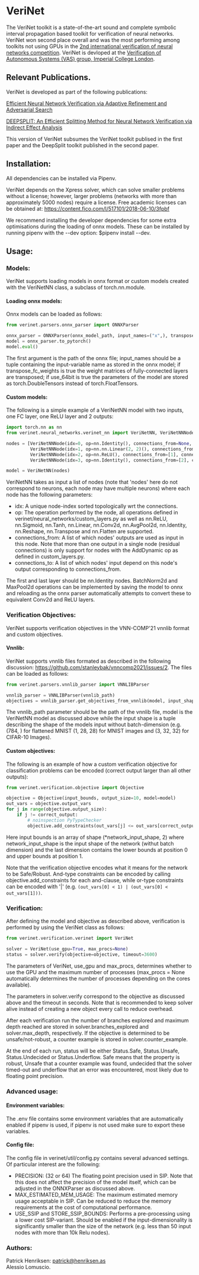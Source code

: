 # VeriNet

The VeriNet toolkit is a state-of-the-art sound and complete symbolic 
interval propagation based toolkit for verification of neural networks. VeriNet 
won second place overall and was the most performing among toolkits not using GPUs in the [2nd 
international verification of neural networks competition](https://arxiv.org/pdf/2109.00498.pdf).
VeriNet is devloped at the 
[Verification of Autonomous Systems (VAS) group, Imperial College London](https://vas.doc.ic.ac.uk).

## Relevant Publications. 

VeriNet is developed as part of the following publications:

[Efficient Neural Network Verification via Adaptive Refinement and Adversarial Search](https://ecai2020.eu/papers/384_paper.pdf)  

[DEEPSPLIT: An Efficient Splitting Method for Neural Network Verification via Indirect Effect Analysis](https://www.ijcai.org/proceedings/2021/351)

This version of VeriNet subsumes the VeriNet toolkit publised in the first 
paper and the DeepSplit toolkit published in the second paper.

## Installation:

All dependencies can be installed via Pipenv. 

VeriNet depends on the Xpress solver, which can solve smaller problems without a 
license; however, larger problems (networks with more than approximately 5000 nodes) 
require a license. Free academic licenses can be obtained at: 
https://content.fico.com/l/517101/2018-06-10/3fpbf

We recommend installing the developer dependencies for some extra optimisations during 
the loading of onnx models. These can be installed by running pipenv with the --dev option: 
$pipenv install --dev.

## Usage:

### Models: 

VeriNet supports loading models in onnx format or custom models created 
with the VeriNetNN class, a subclass of torch.nn.module. 

#### Loading onnx models:

Onnx models can be loaded as follows:

```python
from verinet.parsers.onnx_parser import ONNXParser

onnx_parser = ONNXParser(onnx_model_path, input_names=("x",), transpose_fc_weights=False, use_64bit=False)
model = onnx_parser.to_pytorch()
model.eval()
```

The first argument is the path of the onnx file; input_names should be a tuple containing the input-variable name 
as stored in the onnx model; if transpose_fc_weights is true the weight matrices of fully-connected layers are 
transposed; if use_64bit is true the parameters of the model are stored as torch.DoubleTensors instead of 
torch.FloatTensors. 

#### Custom models: 

The following is a simple example of a VeriNetNN model with two inputs, one 
FC layer, one ReLU layer and 2 outputs:

```python
import torch.nn as nn
from verinet.neural_networks.verinet_nn import VeriNetNN, VeriNetNNNode

nodes = [VeriNetNNNode(idx=0, op=nn.Identity(), connections_from=None, connections_to=[1]),
         VeriNetNNNode(idx=1, op=nn.nn.Linear(2, 2)(), connections_from=[0], connections_to=[2]),
         VeriNetNNNode(idx=2, op=nn.ReLU(), connections_from=[1], connections_to=[3]),
         VeriNetNNNode(idx=3, op=nn.Identity(), connections_from=[2], connections_to=None)]

model = VeriNetNN(nodes)
```

VeriNetNN takes as input a list of nodes (note that 'nodes' here do not correspond to 
neurons, each node may have multiple neurons) where each node has the following parameters:
 
* idx: A unique node-index sorted topologically wrt the connections.  
* op: The operation performed by the node, all operations defined in 
verinet/neural_networks/custom_layers.py as well as nn.ReLU, nn.Sigmoid, nn.Tanh, nn.Linear, 
nn.Conv2d, nn.AvgPool2d, nn.Identity, nn.Reshape, nn.Transpose and nn.Flatten are supported. 
* connections_from: A list of which nodes' outputs are used as input in this node. Note 
that more than one output in a single node (residual connections) is only support for 
nodes with the AddDynamic op as defined in custom_layers.py. 
* connections_to: A list of which nodes' input depend on this node's output corresponding 
to connections_from. 

The first and last layer should be nn.Identity nodes. BatchNorm2d and MaxPool2d operations
can be implemented by saving the model to onnx and reloading as the onnx parser 
automatically attempts to convert these to equivalent Conv2d and ReLU layers. 

### Verification Objectives:

VeriNet supports verification objectives in the VNN-COMP'21 vnnlib format and 
custom objectives. 

#### Vnnlib:

VeriNet supports vnnlib files formated as described in the following discussion:
https://github.com/stanleybak/vnncomp2021/issues/2. The files can be loaded as follows:

```python
from verinet.parsers.vnnlib_parser import VNNLIBParser

vnnlib_parser = VNNLIBParser(vnnlib_path)
objectives = vnnlib_parser.get_objectives_from_vnnlib(model, input_shape)
```

The vnnlib_path parameter should be the path of the vnnlib file, model is the VeriNetNN
model as discussed above while the input shape is a tuple describing the shape of the
models input without batch-dimension (e.g. (784, ) for flattened MNIST (1, 28, 28) for 
MNIST images and (3, 32, 32) for CIFAR-10 Images). 

#### Custom objectives:

The following is an example of how a custom verification objective for classification
problems can be encoded (correct output larger than all other outputs): 

```python
from verinet.verification.objective import Objective

objective = Objective(input_bounds, output_size=10, model=model)
out_vars = objective.output_vars
for j in range(objective.output_size):
    if j != correct_output:
        # noinspection PyTypeChecker
        objective.add_constraints(out_vars[j] <= out_vars[correct_output])
```

Here input bounds is an array of shape (*network_input_shape, 2) where network_input_shape
is the input shape of the network (withut batch dimension) and the last dimension 
contains the lower bounds at position 0 and upper bounds at position 1. 

Note that the verification objective encodes what it means for the network to be Safe/Robust. 
And-type constraints can be encoded by calling objective.add_constraints for each and-clause, 
while or-type constraints can be encoded with '|' (e.g. ```(out_vars[0] < 1) | (out_vars[0] < out_vars[1]))```. 

### Verification: 

After defining the model and objective as described above, verification is performed by
using the VeriNet class as follows: 

```python
from verinet.verification.verinet import VeriNet

solver = VeriNet(use_gpu=True, max_procs=None)
status = solver.verify(objective=objective, timeout=3600)
```
 
The parameters of VeriNet, use_gpu and max_procs, determines whether to use the GPU 
and the maximum number of processes (max_procs = None automatically determines the 
number of processes depending on the cores available). 

The parameters in solver.verify correspond to the objective as discussed above and 
the timeout in seconds. Note that is recommended to keep solver alive instead of creating 
a new object every call to reduce overhead. 

After each verification run the number of branches explored and maximum depth reached 
are stored in solver.branches_explored and solver.max_depth, respectively. If the objective
is determined to be unsafe/not-robust, a counter example is stored in solver.counter_example.

At the end of each run, status will be either Status.Safe, Status.Unsafe, Status.Undecided or 
Status.Underflow. Safe means that the property is robust, Unsafe that a counter example 
was found, undecided that the solver timed-out and underflow that an error was encountered, 
most likely due to floating point precision. 
 
### Advanced usage:

#### Environment variables:

The .env file contains some environment variables that are automatically enabled 
if pipenv is used, if pipenv is not used make sure to export these variables. 

#### Config file:

The config file in verinet/util/config.py contains several advanced settings. Of 
particular interest are the following:

* PRECISION: (32 or 64) The floating point precision used in SIP. Note that this 
does not affect the precision of the model itself, which can be adjusted in the 
ONNXParser as discussed above. 
* MAX_ESTIMATED_MEM_USAGE: The maximum estimated memory usage acceptable in SIP. Can
be reduced to reduce the memory requirements at the cost of computational performance. 
* USE_SSIP and STORE_SSIP_BOUNDS: Performs a pre-processing using a lower cost 
SIP-variant. Should be enabled if the input-dimensionality is significantly smaller 
than the size of the network (e.g. less than 50 input nodes with more than 10k Relu nodes).


### Authors:

Patrick Henriksen: patrick@henriksen.as  
Alessio Lomuscio. 
